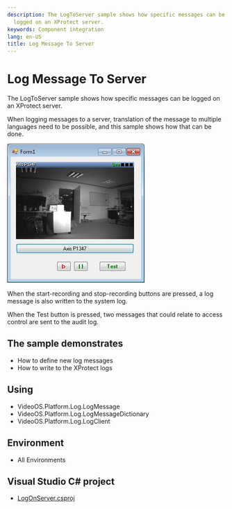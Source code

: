 ```yaml
---
description: The LogToServer sample shows how specific messages can be
  logged on an XProtect server.
keywords: Component integration
lang: en-US
title: Log Message To Server
---
```


# Log Message To Server

The LogToServer sample shows how specific messages can be logged on an
XProtect server.

When logging messages to a server, translation of the message to
multiple languages need to be possible, and this sample shows how that
can be done.

![Log Message To Server](LogToServer.jpg)

When the start-recording and stop-recording buttons are pressed, a log
message is also written to the system log.

When the Test button is pressed, two messages that could relate to
access control are sent to the audit log.

## The sample demonstrates

-   How to define new log messages
-   How to write to the XProtect logs

## Using

-   VideoOS.Platform.Log.LogMessage
-   VideoOS.Platform.Log.LogMessageDictionary
-   VideoOS.Platform.Log.LogClient

## Environment

-   All Environments

## Visual Studio C\# project

-   [LogOnServer.csproj](javascript:openLink('..\\\\ComponentSamples\\\\LogOnServer\\\\LogOnServer.csproj');)
